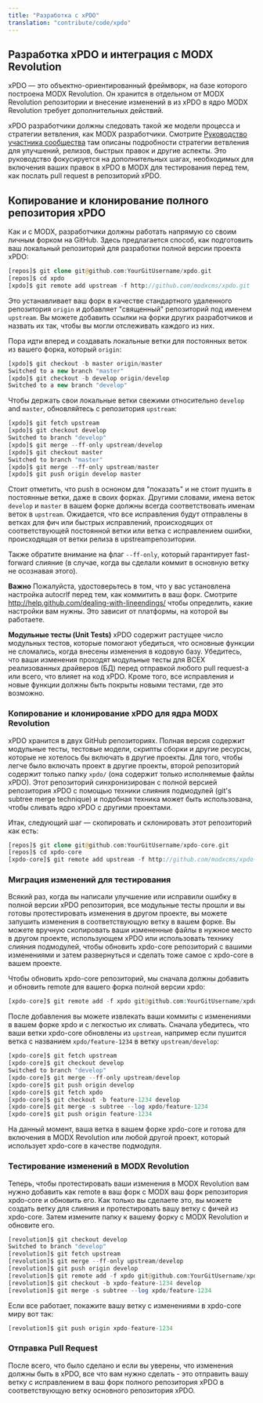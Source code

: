 ```yaml
---
title: "Разработка c xPDO"
translation: "contribute/code/xpdo"
---
```


## Разработка xPDO и интеграция с MODX Revolution

xPDO — это объектно-ориентированный фреймворк, на базе которого построена MODX Revolution. Он хранится в отдельном от MODX Revolution репозитории и внесение изменений в из xPDO в ядро MODX Revolution требует дополнительных действий.

xPDO разработчики должны следовать такой же модели процесса и стратегии ветвления, как MODX разработчики. Смотрите [Руководство участника сообщества](/display/community/MODX+GitHub+Contributor%27s+Guide "Руководство участника сообщества") там описаны подробности стратегии ветвления для улучшений, релизов, быстрых правок и другие аспекты. Это руководство фокусируется на дополнительных шагах, необходимых для включения ваших правок в xPDO в MODX для тестирования перед тем, как послать pull request в репозиторий xPDO.

## Копирование и клонирование полного репозитория xPDO

Как и с MODX, разработчики должны работать напрямую со своим личным форком на GitHub. Здесь предлагается способ, как подготовить ваш локальный репозиторий для разработки полной версии проекта xPDO:

``` php
[repos]$ git clone git@github.com:YourGitUsername/xpdo.git
[repos]$ cd xpdo
[xpdo]$ git remote add upstream -f http://github.com/modxcms/xpdo.git
```

Это устанавливает ваш форк в качестве стандартного удаленного репозитория `origin` и добавляет "священный" репозиторий под именем `upstream`. Вы можете добавить ссылки на форки других разработчиков и назвать их так, чтобы вы могли отслеживать каждого из них.

Пора идти вперед и создавать локальные ветки для постоянных веток из вашего форка, который  `origin`:

``` php
[xpdo]$ git checkout -b master origin/master
Switched to a new branch "master"
[xpdo]$ git checkout -b develop origin/develop
Switched to a new branch "develop"
```

Чтобы держать свои локальные ветки свежими относительно `develop` and `master`, обновляйтесь с репозитория `upstream`:

``` php
[xpdo]$ git fetch upstream
[xpdo]$ git checkout develop
Switched to branch "develop"
[xpdo]$ git merge --ff-only upstream/develop
[xpdo]$ git checkout master
Switched to branch "master"
[xpdo]$ git merge --ff-only upstream/master
[xpdo]$ git push origin develop master
```

Стоит отметить, что push в осноном для "показать" и не стоит пушить в постоянные ветки, даже в своих форках. Другими словами, имена веток `develop` и `master` в вашем форке должны всегда соответствовать именам веток в `upstream`. Ожидается, что все исправления будут отправлены в ветках для фич или быстрых исправлений, происходящих от соответствующей постоянной ветки или ветка с исправлением ошибки, происходящая от ветки релиза в upstreamрепозитории.

Также обратите внимание на флаг `--ff-only`, который гарантирует fast-forward слияние (в случае, когда вы сделали коммит в основную ветку не осознавая этого).

**Важно**
Пожалуйста, удостоверьтесь в том, что у вас установлена настройка autocrlf перед тем, как коммитить в ваш форк. Смотрите <http://help.github.com/dealing-with-lineendings/> чтобы определить, какие настройки вам нужны. Это зависит от платформы, на которой вы работаете.

**Модульные тесты (Unit Tests)**
xPDO содержит растущее число модульных тестов, которые помогают убедиться, что основные функции не сломались, когда внесены изменения в кодовую базу. Убедитесь, что ваши изменения проходят модульные тесты для ВСЕХ реализованных драйверов (БД) перед отправкой любого pull request-а или всего, что влияет на код xPDO. Кроме того, все исправления и новые функции должны быть покрыты новыми тестами, где это возможно.

### Копирование и клонирование xPDO для ядра MODX Revolution

xPDO хранится в двух GitHub репозиториях. Полная версия содержит модульные тесты, тестовые модели, скрипты сборки и другие ресурсы, которые не хотелось бы включать в другие проекты. Для того, чтобы легче было включать проект в другие проекты, второй репозиторий содержит только папку `xpdo/` (она содержит только исполняемые файлы xPDO). Этот репозиторий синхронизирован с полной версией репозитория xPDO с помощью техники слияния подмодулей (git's subtree merge technique) и подобная техника может быть использована, чтобы сливать ядро xPDO с другими проектами.

Итак, следующий шаг — скопировать и склонировать этот репозиторий как есть:

``` php
[repos]$ git clone git@github.com:YourGitUsername/xpdo-core.git
[repos]$ cd xpdo-core
[xpdo-core]$ git remote add upstream -f http://github.com/modxcms/xpdo-core.git
```

### Миграция изменений для тестирования

Всякий раз, когда вы написали улучшение или исправили ошибку в полной версии xPDO репозитория, все модульные тесты прошли и вы готовы протестировать изменения в другом проекте, вы можете запушить изменения в соответствующую ветку в вашем форке. Вы можете вручную скопировать ваши измененные файлы в нужное место в другом проекте, использующем xPDO или использовать технику слияния подмодулей, чтобы обновить xpdo-core репозиторий с вашими изменениями и затем развернуться и сделать тоже самое с xpdo-core в вашем проекте.

Чтобы обновить xpdo-core репозиторий, мы сначала должны добавить и обновить remote для вашего форка полной версии xpdo:

``` php
[xpdo-core]$ git remote add -f xpdo git@github.com:YourGitUsername/xpdo.git
```

После добавления вы можете извлекать ваши коммиты с изменениями в вашем форке xpdo и с легкостью их сливать. Сначала убедитесь, что ваши ветки xpdo-core обновлены из `upstream`, например если пушится ветка с названием `xpdo/feature-1234` в ветку `upstream/develop`:

``` php
[xpdo-core]$ git fetch upstream
[xpdo-core]$ git checkout develop
Switched to branch "develop"
[xpdo-core]$ git merge --ff-only upstream/develop
[xpdo-core]$ git push origin develop
[xpdo-core]$ git fetch xpdo
[xpdo-core]$ git checkout -b feature-1234 develop
[xpdo-core]$ git merge -s subtree --log xpdo/feature-1234
[xpdo-core]$ git push origin feature-1234
```

На данный момент, ваша ветка в вашем форке xpdo-core и готова для включения в MODX Revolution или любой другой проект, который использует xpdo-core в качестве подмодуля.

### Тестирование изменений в MODX Revolution

Теперь, чтобы протестировать ваши изменения в MODX Revolution вам нужно добавить как remote в ваш форк с MODX ваш форк репозитория xpdo-core и обновить его. Как только вы сделаете это, вы можете создать ветку для слияния и протестировать вашу ветку с фичей из xpdo-core. Затем измените папку к вашему форку с MODX Revolution и обновите его.

``` php
[revolution]$ git checkout develop
Switched to branch "develop"
[revolution]$ git fetch upstream
[revolution]$ git merge --ff-only upstream/develop
[revolution]$ git push origin develop
[revolution]$ git remote add -f xpdo git@github.com:YourGitUsername/xpdo-core.git
[revolution]$ git checkout -b xpdo-feature-1234 develop
[revolution]$ git merge -s subtree --log xpdo/feature-1234
```

Если все работает, покажите вашу ветку с изменениями в xpdo-core миру вот так:

``` php
[revolution]$ git push origin xpdo-feature-1234
```

### Отправка Pull Request

После всего, что было сделано и если вы уверены, что изменения должны быть в xPDO, все что вам нужно сделать - это отправить вашу ветку с исправлением в ваш форк полного репозитория xPDO в соответствующую ветку основного репозитория xPDO.
